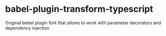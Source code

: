 # babel-plugin-transform-typescript
Original bebel plugin fork that allows to work with parameter decorators and dependency injection
